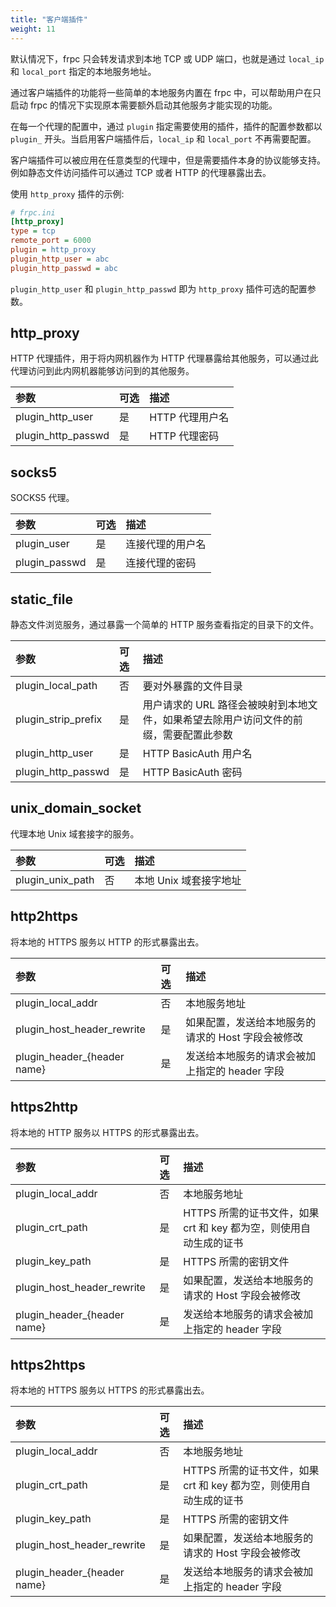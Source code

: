 ```yaml
---
title: "客户端插件"
weight: 11
---
```


默认情况下，frpc 只会转发请求到本地 TCP 或 UDP 端口，也就是通过 `local_ip` 和 `local_port` 指定的本地服务地址。

通过客户端插件的功能将一些简单的本地服务内置在 frpc 中，可以帮助用户在只启动 frpc 的情况下实现原本需要额外启动其他服务才能实现的功能。

在每一个代理的配置中，通过 `plugin` 指定需要使用的插件，插件的配置参数都以 `plugin_` 开头。当启用客户端插件后，`local_ip` 和 `local_port` 不再需要配置。

客户端插件可以被应用在任意类型的代理中，但是需要插件本身的协议能够支持。例如静态文件访问插件可以通过 TCP 或者 HTTP 的代理暴露出去。

使用 `http_proxy` 插件的示例:

```ini
# frpc.ini
[http_proxy]
type = tcp
remote_port = 6000
plugin = http_proxy
plugin_http_user = abc
plugin_http_passwd = abc
```

`plugin_http_user` 和 `plugin_http_passwd` 即为 `http_proxy` 插件可选的配置参数。

## http_proxy

HTTP 代理插件，用于将内网机器作为 HTTP 代理暴露给其他服务，可以通过此代理访问到此内网机器能够访问到的其他服务。

| 参数 | 可选 | 描述 |
| :--- | :--- | :--- |
| plugin_http_user | 是 | HTTP 代理用户名 |
| plugin_http_passwd | 是 | HTTP 代理密码 |

## socks5

SOCKS5 代理。

| 参数 | 可选 | 描述 |
| :--- | :--- | :--- |
| plugin_user | 是 | 连接代理的用户名 |
| plugin_passwd | 是 | 连接代理的密码 |


## static_file

静态文件浏览服务，通过暴露一个简单的 HTTP 服务查看指定的目录下的文件。

| 参数 | 可选 | 描述 |
| :--- | :--- | :--- |
| plugin_local_path | 否 | 要对外暴露的文件目录 |
| plugin_strip_prefix | 是 | 用户请求的 URL 路径会被映射到本地文件，如果希望去除用户访问文件的前缀，需要配置此参数 |
| plugin_http_user | 是 | HTTP BasicAuth 用户名 |
| plugin_http_passwd | 是 | HTTP BasicAuth 密码 |

## unix_domain_socket

代理本地 Unix 域套接字的服务。

| 参数 | 可选 | 描述 |
| :--- | :--- | :--- |
| plugin_unix_path | 否 | 本地 Unix 域套接字地址 |


## http2https

将本地的 HTTPS 服务以 HTTP 的形式暴露出去。

| 参数 | 可选 | 描述 |
| :--- | :--- | :--- |
| plugin_local_addr | 否 | 本地服务地址 |
| plugin_host_header_rewrite | 是 | 如果配置，发送给本地服务的请求的 Host 字段会被修改 |
| plugin_header_{header name} | 是 | 发送给本地服务的请求会被加上指定的 header 字段 |


## https2http

将本地的 HTTP 服务以 HTTPS 的形式暴露出去。

| 参数 | 可选 | 描述 |
| :--- | :--- | :--- |
| plugin_local_addr | 否 | 本地服务地址 |
| plugin_crt_path | 是 | HTTPS 所需的证书文件，如果 crt 和 key 都为空，则使用自动生成的证书 |
| plugin_key_path | 是 | HTTPS 所需的密钥文件 |
| plugin_host_header_rewrite | 是 | 如果配置，发送给本地服务的请求的 Host 字段会被修改 |
| plugin_header_{header name} | 是 | 发送给本地服务的请求会被加上指定的 header 字段 |

## https2https

将本地的 HTTPS 服务以 HTTPS 的形式暴露出去。

| 参数 | 可选 | 描述 |
| :--- | :--- | :--- |
| plugin_local_addr | 否 | 本地服务地址 |
| plugin_crt_path | 是 | HTTPS 所需的证书文件，如果 crt 和 key 都为空，则使用自动生成的证书 |
| plugin_key_path | 是 | HTTPS 所需的密钥文件 |
| plugin_host_header_rewrite | 是 | 如果配置，发送给本地服务的请求的 Host 字段会被修改 |
| plugin_header_{header name} | 是 | 发送给本地服务的请求会被加上指定的 header 字段 |
